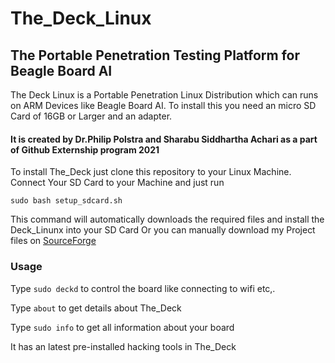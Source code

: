 # **The_Deck_Linux**

## The Portable Penetration Testing Platform for Beagle Board AI

The Deck Linux is a Portable Penetration Linux Distribution which can runs
on ARM Devices like Beagle Board AI. To install this you need an micro SD Card
of 16GB or Larger and an adapter.

#### It is created by Dr.Philip Polstra and Sharabu Siddhartha Achari as a part of Github Externship program 2021

To install The_Deck just clone this repository to your Linux Machine. Connect Your SD Card to your Machine 
and just run 

`sudo bash setup_sdcard.sh`

This command will automatically downloads the required files and install the Deck_Linunx into your SD Card
Or you can manually download my Project files on [SourceForge](https://sourceforge.net/projects/the-deck-linux/)

### Usage

Type `sudo deckd` to control the board like connecting to wifi etc,.

Type `about` to get details about The_Deck

Type `sudo info` to get all information about your board

It has an latest pre-installed hacking tools in The_Deck

